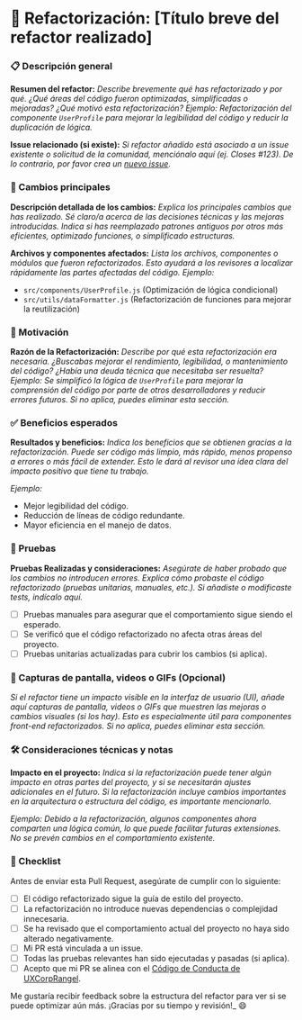 # 🔄 Refactorización: [Título breve del refactor realizado]

### 📋 Descripción general

**Resumen del refactor:**
_Describe brevemente qué has refactorizado y por qué. ¿Qué áreas del código fueron optimizadas, simplificadas o mejoradas? ¿Qué motivó esta refactorización?_
_Ejemplo: Refactorización del componente `UserProfile` para mejorar la legibilidad del código y reducir la duplicación de lógica._

**Issue relacionado (si existe):**
_Si refactor añadido está asociado a un issue existente o solicitud de la comunidad, menciónalo aquí (ej. Closes #123). De lo contrario, por favor crea un [nuevo issue][issue]._

### 🔧 Cambios principales

**Descripción detallada de los cambios:**
_Explica los principales cambios que has realizado. Sé claro/a acerca de las decisiones técnicas y las mejoras introducidas. Indica si has reemplazado patrones antiguos por otros más eficientes, optimizado funciones, o simplificado estructuras._

**Archivos y componentes afectados:**
_Lista los archivos, componentes o módulos que fueron refactorizados. Esto ayudará a los revisores a localizar rápidamente las partes afectadas del código._
_Ejemplo:_

- `src/components/UserProfile.js` (Optimización de lógica condicional)
- `src/utils/dataFormatter.js` (Refactorización de funciones para mejorar la reutilización)

### 📝 Motivación

**Razón de la Refactorización:**
_Describe por qué esta refactorización era necesaria. ¿Buscabas mejorar el rendimiento, legibilidad, o mantenimiento del código? ¿Había una deuda técnica que necesitaba ser resuelta?_
_Ejemplo: Se simplificó la lógica de `UserProfile` para mejorar la comprensión del código por parte de otros desarrolladores y reducir errores futuros. Si no aplica, puedes eliminar esta sección._

### ✅ Beneficios esperados

**Resultados y beneficios:**
_Indica los beneficios que se obtienen gracias a la refactorización. Puede ser código más limpio, más rápido, menos propenso a errores o más fácil de extender. Esto le dará al revisor una idea clara del impacto positivo que tiene tu trabajo._

_Ejemplo:_

- Mejor legibilidad del código.
- Reducción de líneas de código redundante.
- Mayor eficiencia en el manejo de datos.

### 🧪 Pruebas

**Pruebas Realizadas y consideraciones:**
_Asegúrate de haber probado que los cambios no introducen errores. Explica cómo probaste el código refactorizado (pruebas unitarias, manuales, etc.). Si añadiste o modificaste tests, indícalo aquí._

- [ ] Pruebas manuales para asegurar que el comportamiento sigue siendo el esperado.
- [ ] Se verificó que el código refactorizado no afecta otras áreas del proyecto.
- [ ] Pruebas unitarias actualizadas para cubrir los cambios (si aplica).

### 📸 Capturas de pantalla, videos o GIFs (Opcional)

_Si el refactor tiene un impacto visible en la interfaz de usuario (UI), añade aquí capturas de pantalla, videos o GIFs que muestren las mejoras o cambios visuales (si los hay). Esto es especialmente útil para componentes front-end refactorizados. Si no aplica, puedes eliminar esta sección._

### 🛠️ Consideraciones técnicas y notas

**Impacto en el proyecto:**
_Indica si la refactorización puede tener algún impacto en otras partes del proyecto, y si se necesitarán ajustes adicionales en el futuro. Si la refactorización incluye cambios importantes en la arquitectura o estructura del código, es importante mencionarlo._

_Ejemplo: Debido a la refactorización, algunos componentes ahora comparten una lógica común, lo que puede facilitar futuras extensiones. No se prevén cambios en el comportamiento existente._

### 🔄 Checklist

Antes de enviar esta Pull Request, asegúrate de cumplir con lo siguiente:

- [ ] El código refactorizado sigue la guía de estilo del proyecto.
- [ ] La refactorización no introduce nuevas dependencias o complejidad innecesaria.
- [ ] Se ha revisado que el comportamiento actual del proyecto no haya sido alterado negativamente.
- [ ] Mi PR está vinculada a un issue.
- [ ] Todas las pruebas relevantes han sido ejecutadas y pasadas (si aplica).
- [ ] Acepto que mi PR se alinea con el [Código de Conducta de UXCorpRangel][codigo-de-conducta].

Me gustaría recibir feedback sobre la estructura del refactor para ver si se puede optimizar aún más. ¡Gracias por su tiempo y revisión!\_ 😄

[issue]: https://github.com/UXCorpRangel/boilerplate/issues/new
[codigo-de-conducta]: https://github.com/UXCorpRangel/.github/blob/main/CODE_OF_CONDUCT.md
